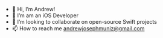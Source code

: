 - 👋 Hi, I’m Andrew!
- 👀 I’m am an iOS Developer
- 💞️ I’m looking to collaborate on open-source Swift projects
- 📫 How to reach me andrewjosephmuniz@gmail.com

<!---
am2089/am2089 is a ✨ special ✨ repository because its `README.md` (this file) appears on your GitHub profile.
You can click the Preview link to take a look at your changes.
--->
